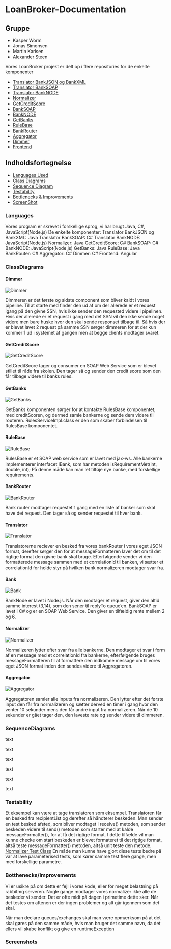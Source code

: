 # LoanBroker-Documentation

## Gruppe
* Kasper Worm
* Jonas Simonsen
* Martin Karlsen
* Alexander Steen

Vores LoanBroker projekt er delt op i flere repositories for de enkelte komponenter
* [Translator BankJSON og BankXML](https://github.com/Databasserne/LoanBroker-Translator) 
* [Translator BankSOAP](https://github.com/Databasserne/LoanBroker-CSharp/tree/master/BankSOAP)
* [Translator BankNODE](https://github.com/Databasserne/LoanBroker-Translator-NodeBank)
* [Normalizer](https://github.com/Databasserne/LoanBroker-Normalizer)
* [GetCreditScore](https://github.com/Databasserne/LoanBroker-CSharp/tree/master/CreditScore)
* [BankSOAP](https://github.com/Databasserne/LoanBroker-CSharp/tree/master/BankSOAP)
* [BankNODE](https://github.com/Databasserne/LoanBroker-NodeBank)
* [GetBanks](https://github.com/Databasserne/LoanBroker-GetBanks)
* [RuleBase](https://github.com/Databasserne/LoanBroker-RulesBase)
* [BankRouter](https://github.com/Databasserne/LoanBroker-CSharp/tree/master/BankRouter)
* [Aggregator](https://github.com/Databasserne/LoanBroker-CSharp/tree/master/Aggragator)
* [Dimmer](https://github.com/Databasserne/LoanBroker-CSharp/tree/master/Dimmer)
* [Frontend](https://github.com/Databasserne/LoanBroker-Frontend)

## Indholdsfortegnelse
* [Languages Used](#Languagesused)
* [Class Diagrams](#ClassDiagrams)
* [Sequence Diagram](#SequenceDiagrams)
* [Testability](#Testability)
* [Bottlenecks & Improvements](#Bottheneck/Improvement)
* [ScreenShot](#Screenshots)

### Languages
Vores program er skrevet i forskellige sprog, vi har brugt Java, C#, JavaScript(Node.js)
De enkelte komponenter:
Translator BankJSON og BankXML: Java
Translator BankSOAP: C#
Translator BankNODE: JavaScript(Node.js)
Normalizer: Java
GetCreditScore: C#
BankSOAP: C#
BankNODE: JavaScript(Node.js)
GetBanks: Java
RuleBase: Java
BankRouter: C#
Aggregator: C#
Dimmer: C#
Frontend: Angular

### ClassDiagrams
#### Dimmer
![Dimmer](https://github.com/Databasserne/LoanBroker-Documentation/blob/master/UML-Pictures/dimmer.png)

Dimmeren er det første og sidste component som bliver kaldt i vores pipeline. 
Til at starte med finder den ud af om der allerede er et request igang på den givne SSN, 
hvis ikke sender den requested videre i pipelinen. 
Hvis der allerede er et request i gang med det SSN vil den ikke sende noget videre men bare huske hvor den skal sende responset tilbage til. 
Så hvis der er blevet lavet 2 request på samme SSN sørger dimmeren for at der kun kommer 1 ud i systemet af gangen men at begge clients modtager svaret.

#### GetCreditScore
![GetCreditScore](https://github.com/Databasserne/LoanBroker-Documentation/blob/master/UML-Pictures/getCreditScore.png)

GetCreditScore tager og consumer en SOAP Web Service som er blevet stillet til råde fra skolen. Den tager så og sender den credit score som den får tilbage videre til banks rules.

#### GetBanks
![GetBanks](https://github.com/Databasserne/LoanBroker-Documentation/blob/master/UML-Pictures/getBanks.png)

GetBanks komponenten sørger for at kontakte RulesBase komponentet, med creditScoren, og dermed samle bankerne og sende dem videre til routeren.
RulesServiceImpl.class er den som skaber forbindelsen til RulesBase komponentet.

#### RuleBase
![RuleBase](https://github.com/Databasserne/LoanBroker-Documentation/blob/master/UML-Pictures/ruleBase.png)

RulesBase er et SOAP web service som er lavet med jax-ws. Alle bankerne implementerer interfacet IBank, som har metoden isRequirementMet(int, double, int); På denne måde kan man let tilføje nye banke, med forskellige requirements.

#### BankRouter
![BankRouter](https://github.com/Databasserne/LoanBroker-Documentation/blob/master/UML-Pictures/bankRouter.png)

Bank router modtager requestet 1 gang med en liste af banker som skal have det request. Den tager så og sender requestet til hver bank.

#### Translator
![Translator](https://github.com/Databasserne/LoanBroker-Documentation/blob/master/UML-Pictures/translator.png)

Translatorerne reciever en besked fra vores bankRouter i vores eget JSON format, derefter sørger den for at messageFormatteren laver det om til det rigtige format den givne bank skal bruge. Efterfølgende sender vi den formatterede message sammen med et correlationId til banken, vi sætter et correlationId for holde styr på hvilken bank normalizeren modtager svar fra. 

#### Bank
![Bank](https://github.com/Databasserne/LoanBroker-Documentation/blob/master/UML-Pictures/banks.png)

BankNode er lavet i Node.js. Når den modtager et request, giver den altid samme interest (3,14), som den sener til replyTo queue’en.
BankSOAP er lavet i C# og er en SOAP Web Service. Den giver en tilfældig rente mellem 2 og 6.

#### Normalizer
![Normalizer](https://github.com/Databasserne/LoanBroker-Documentation/blob/master/UML-Pictures/normalizer.png)

Normalizeren lytter efter svar fra alle bankerne. Den modtager et svar i form af en message med et correlationId fra bankerne, efterfølgende bruges messageFormatteren til at formattere den indkomne message om til vores eget JSON format inden den sendes videre til Aggregatoren.  

#### Aggregator
![Aggregator](https://github.com/Databasserne/LoanBroker-Documentation/blob/master/UML-Pictures/Aggregator.png)

Aggregatoren samler alle inputs fra normalizeren. Den lytter efter det første input den får fra normalizeren og sætter derved en timer i gang hvor den venter 10 sekunder mens den får andre input fra normalizeren. Når de 10 sekunder er gået tager den, den laveste rate og sender videre til dimmeren.

### SequenceDiagrams
text

text

text

text

text

text

### Testability
Et eksempel kan være at tage translatoren som eksempel. 
Translatoren får en besked fra recipientList og derefter så håndterer beskeden.
Man sender en test besked afsted, som bliver modtaget i receive() metoden, 
som sender beskeden videre til send() metoden som starter med at kalde messageFormatter(), 
for at få det rigtige format.
I dette tilfælde vil man kunne checke om start beskeden er blevet formateret til det rigtige format, 
altså teste messageFormatter() metoden, altså unit teste den metode.
[Normalizer Test Class](https://github.com/Databasserne/LoanBroker-Normalizer/blob/master/src/test/java/com/databasserne/loanbroker/normalizer/NormalizerTest.java)
En måde man kunne have gjort disse tests bedre på var at lave parameterised tests, som kører samme test flere gange, men med forskellige parametre.

### Botthenecks/Improvements
Vi er usikre på om dette er fejl i vores kode, 
eller for meget belastning på rabbitmq serveren.
Nogle gange modtager vores normalizer ikke alle de beskeder vi sender.
Det er ofte midt på dagen i primetime dette sker. 
Når det testes om aftenen er der ingen problemer og alt går igennem som det skal.

Når man declare queues/exchanges skal man være opmærksom på at det skal gøres på den samme måde, 
hvis man bruger det samme navn, da det ellers vil skabe konflikt og give en runtimeException


### Screenshots

